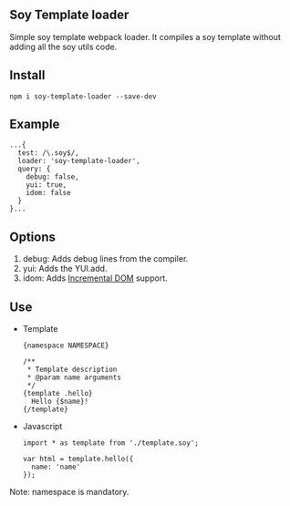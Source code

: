 Soy Template loader
---

Simple soy template webpack loader. It compiles a soy template without adding all the soy utils code.

Install
-----

    npm i soy-template-loader --save-dev

Example
------

    ...{
      test: /\.soy$/,
      loader: 'soy-template-loader',
      query: {
        debug: false,
        yui: true,
        idom: false
      }
    }...

Options
------

1. debug: Adds debug lines from the compiler.
1. yui: Adds the YUI.add.
1. idom: Adds [Incremental DOM](https://github.com/google/incremental-dom) support.

Use
------

* Template

      {namespace NAMESPACE}

      /**
       * Template description
       * @param name arguments
       */
      {template .hello}
        Hello {$name}!
      {/template}

* Javascript

      import * as template from './template.soy';

      var html = template.hello({
        name: 'name'
      });

Note: namespace is mandatory.
